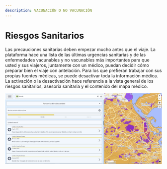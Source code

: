 ```yaml
---
description: VACUNACIÓN O NO VACUNACIÓN
---
```


# Riesgos Sanitarios

Las precauciones sanitarias deben empezar mucho antes que el viaje. La plataforma hace una lista de las últimas urgencias sanitarias y de las enfermedades vacunables y no vacunables más importantes para que usted y sus viajeros, juntamente con un médico, puedan decidir cómo preparar bien el viaje con antelación. Para los que prefieran trabajar con sus propias fuentes médicas, se puede desactivar toda la información médica. La activación o la desactivación hace referencia a la vista general de los riesgos sanitarios, asesoría sanitaria y el contenido del mapa médico.

![VISTA GENERAL DE LOS RIESGOS SANITARIOS](../.gitbook/assets/p44-img01_axa%20%281%29.jpg)

